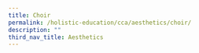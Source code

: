 ```yaml
---
title: Choir
permalink: /holistic-education/cca/aesthetics/choir/
description: ""
third_nav_title: Aesthetics
---
```

